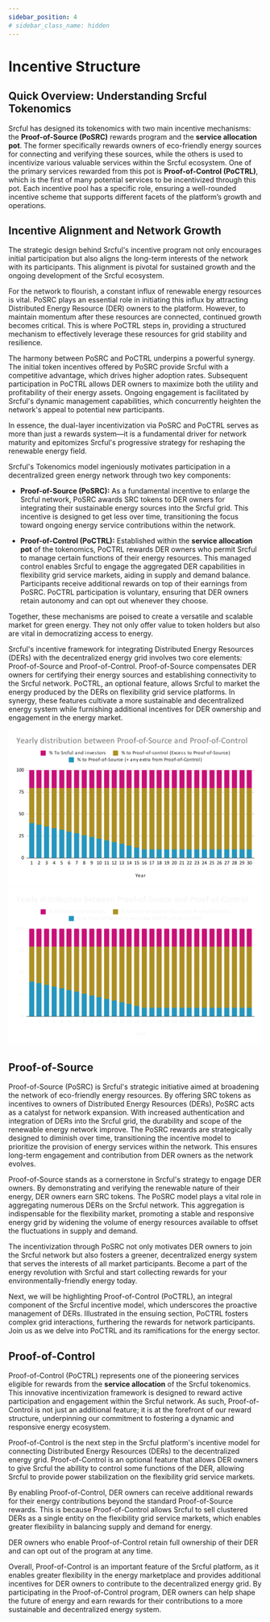```yaml
---
sidebar_position: 4
# sidebar_class_name: hidden
---
```


# Incentive Structure

## Quick Overview: Understanding Srcful Tokenomics

Srcful has designed its tokenomics with two main incentive mechanisms: the **Proof-of-Source (PoSRC)** rewards program and the **service allocation pot**. The former specifically rewards owners of eco-friendly energy sources for connecting and verifying these sources, while the others is used to incentivize various valuable services within the Srcful ecosystem. One of the primary services rewarded from this pot is **Proof-of-Control (PoCTRL)**, which is the first of many potential services to be incentivized through this pot. Each incentive pool has a specific role, ensuring a well-rounded incentive scheme that supports different facets of the platform’s growth and operations.

## Incentive Alignment and Network Growth

The strategic design behind Srcful's incentive program not only encourages initial participation but also aligns the long-term interests of the network with its participants. This alignment is pivotal for sustained growth and the ongoing development of the Srcful ecosystem.

For the network to flourish, a constant influx of renewable energy resources is vital. PoSRC plays an essential role in initiating this influx by attracting Distributed Energy Resource (DER) owners to the platform. However, to maintain momentum after these resources are connected, continued growth becomes critical. This is where PoCTRL steps in, providing a structured mechanism to effectively leverage these resources for grid stability and resilience.

The harmony between PoSRC and PoCTRL underpins a powerful synergy. The initial token incentives offered by PoSRC provide Srcful with a competitive advantage, which drives higher adoption rates. Subsequent participation in PoCTRL allows DER owners to maximize both the utility and profitability of their energy assets. Ongoing engagement is facilitated by Srcful's dynamic management capabilities, which concurrently heighten the network's appeal to potential new participants.

In essence, the dual-layer incentivization via PoSRC and PoCTRL serves as more than just a rewards system—it is a fundamental driver for network maturity and epitomizes Srcful's progressive strategy for reshaping the renewable energy field.

Srcful's Tokenomics model ingeniously motivates participation in a decentralized green energy network through two key components:

- **Proof-of-Source (PoSRC):** As a fundamental incentive to enlarge the Srcful network, PoSRC awards SRC tokens to DER owners for integrating their sustainable energy sources into the Srcful grid. This incentive is designed to get less over time, transitioning the focus toward ongoing energy service contributions within the network.

- **Proof-of-Control (PoCTRL):** Established within the **service allocation pot** of the tokenomics, PoCTRL rewards DER owners who permit Srcful to manage certain functions of their energy resources. This managed control enables Srcful to engage the aggregated DER capabilities in flexibility grid service markets, aiding in supply and demand balance. Participants receive additional rewards on top of their earnings from PoSRC. PoCTRL participation is voluntary, ensuring that DER owners retain autonomy and can opt out whenever they choose.

Together, these mechanisms are poised to create a versatile and scalable market for green energy. They not only offer value to token holders but also are vital in democratizing access to energy.

Srcful's incentive framework for integrating Distributed Energy Resources (DERs) with the decentralized energy grid involves two core elements: Proof-of-Source and Proof-of-Control. Proof-of-Source compensates DER owners for certifying their energy sources and establishing connectivity to the Srcful network. PoCTRL, an optional feature, allows Srcful to market the energy produced by the DERs on flexibility grid service platforms. In synergy, these features cultivate a more sustainable and decentralized energy system while furnishing additional incentives for DER ownership and engagement in the energy market.

![Distribution of SrcToken](./img/pos-poc-distribution.svg#gh-light-mode-only)![Distribution of SrcToken](./img/pos-poc-distribution-dark.svg#gh-dark-mode-only)

## Proof-of-Source

Proof-of-Source (PoSRC) is Srcful's strategic initiative aimed at broadening the network of eco-friendly energy resources. By offering SRC tokens as incentives to owners of Distributed Energy Resources (DERs), PoSRC acts as a catalyst for network expansion. With increased authentication and integration of DERs into the Srcful grid, the durability and scope of the renewable energy network improve. The PoSRC rewards are strategically designed to diminish over time, transitioning the incentive model to prioritize the provision of energy services within the network. This ensures long-term engagement and contribution from DER owners as the network evolves.

Proof-of-Source stands as a cornerstone in Srcful's strategy to engage DER owners. By demonstrating and verifying the renewable nature of their energy, DER owners earn SRC tokens. The PoSRC model plays a vital role in aggregating numerous DERs on the Srcful network. This aggregation is indispensable for the flexibility market, promoting a stable and responsive energy grid by widening the volume of energy resources available to offset the fluctuations in supply and demand.

The incentivization through PoSRC not only motivates DER owners to join the Srcful network but also fosters a greener, decentralized energy system that serves the interests of all market participants. Become a part of the energy revolution with Srcful and start collecting rewards for your environmentally-friendly energy today.

Next, we will be highlighting Proof-of-Control (PoCTRL), an integral component of the Srcful incentive model, which underscores the proactive management of DERs. Illustrated in the ensuing section, PoCTRL fosters complex grid interactions, furthering the rewards for network participants. Join us as we delve into PoCTRL and its ramifications for the energy sector.

## Proof-of-Control

Proof-of-Control (PoCTRL) represents one of the pioneering services eligible for rewards from the **service allocation** of the Srcful tokenomics. This innovative incentivization framework is designed to reward active participation and engagement within the Srcful network. As such, Proof-of-Control is not just an additional feature; it is at the forefront of our reward structure, underpinning our commitment to fostering a dynamic and responsive energy ecosystem.

Proof-of-Control is the next step in the Srcful platform's incentive model for connecting Distributed Energy Resources (DERs) to the decentralized energy grid. Proof-of-Control is an optional feature that allows DER owners to give Srcful the abillity to control some functions of the DER, allowing Srcful to provide power stabilization on the flexibility grid service markets.

By enabling Proof-of-Control, DER owners can receive additional rewards for their energy contributions beyond the standard Proof-of-Source rewards. This is because Proof-of-Control allows Srcful to sell clustered DERs as a single entity on the flexibility grid service markets, which enables greater flexibility in balancing supply and demand for energy.

DER owners who enable Proof-of-Control retain full ownership of their DER and can opt out of the program at any time.

Overall, Proof-of-Control is an important feature of the Srcful platform, as it enables greater flexibility in the energy marketplace and provides additional incentives for DER owners to contribute to the decentralized energy grid. By participating in the Proof-of-Control program, DER owners can help shape the future of energy and earn rewards for their contributions to a more sustainable and decentralized energy system.

